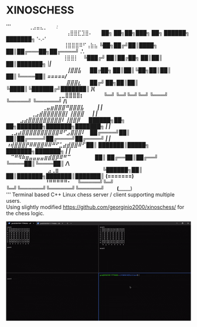 # XINOSCHESS  
'''
          ⠀⠀⠀⠀      ⢀⣠⣤⣄⡀⠀⠀                                                   _:_  
⠀⠀⠀⠀⠀⠀⠀⠀⠀⠀⠀⠀⠀⠀⠀⠀⢠⣿⣿⣏⣹⣿⠄⠀   ⠀██╗  ██╗██╗███╗   ██╗ ██████╗ ███████╗        '-.-'   
⠀⠀⠀⠀⠀⠀⠀⠀⠀⠀⠀ ⠀⠀⠀⠀⢸⣿⣿⣿⠿⠋⢠⣷⣦   ╚██╗██╔╝██║████╗  ██║██╔═══██╗██╔════╝       __.'.__  
⠀⠀⠀⠀⠀⠀⠀⠀⠀⠀ ⠀  ⠀⠀⠀ ⢸⣿⣿⡇⠀        ╚███╔╝ ██║██╔██╗ ██║██║   ██║███████╗      |_______|  
⠀⠀⠀⠀⠀⠀⠀⠀⠀ ⠀⠀⠀⠀ ⠀⠀ ⢸⣿⣿⣧⠀⠀       ██╔██╗ ██║██║╚██╗██║██║   ██║╚════██║       \=====/  
⠀⠀⠀⠀⠀⠀⠀⠀ ⠀⠀⠀⠀⠀ ⠀  ⠀⣿⣿⣿⣆⠀⠀     ██╔╝ ██╗██║██║ ╚████║╚██████╔╝███████║        )___(  
⠀⠀⠀⠀⠀⠀⠀ ⠀⠀⠀⠀⠀  ⠀⢀⣀⣿⣿⣿⣿⡆⠀⠀⠀ ⠀⠀╚═╝  ╚═╝╚═╝╚═╝  ╚═══╝ ╚═════╝ ╚══════╝       /_____\  
⠀⠀⠀⠀⠀  ⠀⠀⠀  ⠀⢀⣤⣶⣿⣿⣿⠛⣿⣿⣿⣧⠀⠀ ⠀                                               |   |  
⠀⠀⠀⠀  ⠀  ⠀⢀⣠⣾⣿⣿⣿⣿⣿⣿⡇⢸⣿⣿⣿⠀⠀                                                 |   |  
 ⠀  ⠀  ⠀⣠⣴⣿⣿⣿⣿⣿⣿⣿⣿⣿⠇⢸⣿⣿⡿⠀⠀   ██████╗██╗  ██╗███████╗███████╗███████╗       |   |  
  ⠀⢀⣠⣴⣿⣿⣿⣿⣿⣿⣿⣿⣿⣿⠿⠋⣠⣿⣿⣿⠇   ⠀██╔════╝██║  ██║██╔════╝██╔════╝██╔════╝       |   |  
⠰⢾⣿⣿⣿⡟⠿⠿⣿⣿⠿⠿⠛⠋⣁⣴⣾⣿⣿⠿⠋      ██║     ███████║█████╗  ███████╗███████╗       |   |  
 ⠀⠉⠛⠻⠷⣶⣤⣤⣤⣤⣶⣾⣿⡿⠿⠛⠉⠀⠀ ⠀⠀⠀  ⠀██║     ██╔══██║██╔══╝  ╚════██║╚════██║      /_____\  
  ⠀⠀⠀⠀⠀⠀⠀⠀⠀⠀⠀⣠⢀⣶⠀⠀⠀⠀ ⠀⠀⠀⠀⠀⠀ ⠀╚██████╗██║  ██║███████╗███████║███████║     (=======)  
⠀⠀  ⠀⠀⠀⠀⠀⠀⠀⠀⠘⠛⠛⠛⠛⠛⠂ ⠀         ╚═════╝╚═╝  ╚═╝╚══════╝╚══════╝╚══════╝⠀⠀⠀ (_________)  
'''
Terminal based C++ Linux chess server / client supporting multiple users.<br />
Using slightly modified https://github.com/georginio2000/xinoschess/ for the chess logic.

![](demonstration.gif)


